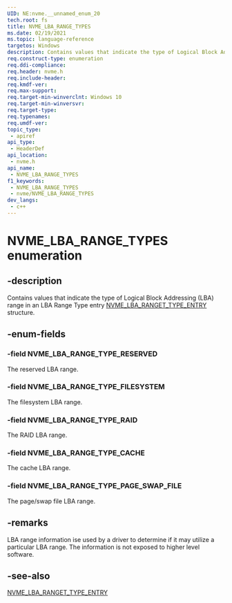 ```yaml
---
UID: NE:nvme.__unnamed_enum_20
tech.root: fs 
title: NVME_LBA_RANGE_TYPES
ms.date: 02/19/2021 
ms.topic: language-reference
targetos: Windows
description: Contains values that indicate the type of Logical Block Addressing (LBA) range in an NVME_LBA_RANGET_TYPE_ENTRY structure.
req.construct-type: enumeration
req.ddi-compliance: 
req.header: nvme.h
req.include-header: 
req.kmdf-ver: 
req.max-support: 
req.target-min-winverclnt: Windows 10 
req.target-min-winversvr: 
req.target-type: 
req.typenames: 
req.umdf-ver: 
topic_type:
 - apiref
api_type:
 - HeaderDef
api_location:
 - nvme.h
api_name:
 - NVME_LBA_RANGE_TYPES
f1_keywords:
 - NVME_LBA_RANGE_TYPES
 - nvme/NVME_LBA_RANGE_TYPES
dev_langs:
 - c++
---
```


# NVME_LBA_RANGE_TYPES enumeration

## -description

Contains values that indicate the type of Logical Block Addressing (LBA) range in an LBA Range Type entry [NVME_LBA_RANGET_TYPE_ENTRY](ns-nvme-nvme_lba_ranget_type_entry.md) structure.

## -enum-fields

### -field NVME_LBA_RANGE_TYPE_RESERVED

The reserved LBA range.

### -field NVME_LBA_RANGE_TYPE_FILESYSTEM

The filesystem LBA range.

### -field NVME_LBA_RANGE_TYPE_RAID

The RAID LBA range.

### -field NVME_LBA_RANGE_TYPE_CACHE

The cache LBA range.

### -field NVME_LBA_RANGE_TYPE_PAGE_SWAP_FILE

The page/swap file LBA range.

## -remarks

LBA range information ise used by a driver to determine if it may utilize a particular LBA range. The information is not exposed to higher level software.

## -see-also

[NVME_LBA_RANGET_TYPE_ENTRY](ns-nvme-nvme_lba_ranget_type_entry.md)
